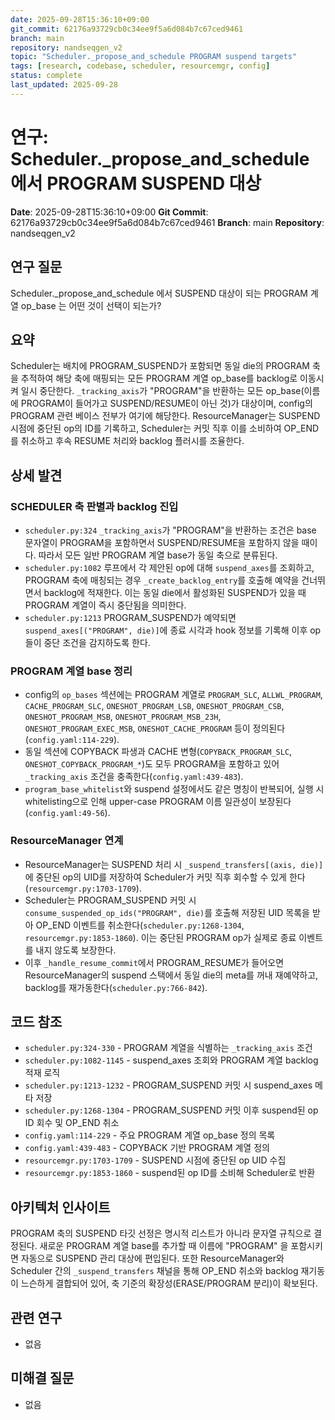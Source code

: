 ```yaml
---
date: 2025-09-28T15:36:10+09:00
git_commit: 62176a93729cb0c34ee9f5a6d084b7c67ced9461
branch: main
repository: nandseqgen_v2
topic: "Scheduler._propose_and_schedule PROGRAM suspend targets"
tags: [research, codebase, scheduler, resourcemgr, config]
status: complete
last_updated: 2025-09-28
---
```


# 연구: Scheduler._propose_and_schedule에서 PROGRAM SUSPEND 대상

**Date**: 2025-09-28T15:36:10+09:00
**Git Commit**: 62176a93729cb0c34ee9f5a6d084b7c67ced9461
**Branch**: main
**Repository**: nandseqgen_v2

## 연구 질문
Scheduler._propose_and_schedule 에서 SUSPEND 대상이 되는 PROGRAM 계열 op_base 는 어떤 것이 선택이 되는가?

## 요약
Scheduler는 배치에 PROGRAM_SUSPEND가 포함되면 동일 die의 PROGRAM 축을 추적하여 해당 축에 매핑되는 모든 PROGRAM 계열 op_base를 backlog로 이동시켜 일시 중단한다. `_tracking_axis`가 "PROGRAM"을 반환하는 모든 op_base(이름에 PROGRAM이 들어가고 SUSPEND/RESUME이 아닌 것)가 대상이며, config의 PROGRAM 관련 베이스 전부가 여기에 해당한다. ResourceManager는 SUSPEND 시점에 중단된 op의 ID를 기록하고, Scheduler는 커밋 직후 이를 소비하여 OP_END를 취소하고 후속 RESUME 처리와 backlog 플러시를 조율한다.

## 상세 발견

### SCHEDULER 축 판별과 backlog 진입
- `scheduler.py:324` `_tracking_axis`가 "PROGRAM"을 반환하는 조건은 base 문자열이 PROGRAM을 포함하면서 SUSPEND/RESUME을 포함하지 않을 때이다. 따라서 모든 일반 PROGRAM 계열 base가 동일 축으로 분류된다.
- `scheduler.py:1082` 루프에서 각 제안된 op에 대해 `suspend_axes`를 조회하고, PROGRAM 축에 매칭되는 경우 `_create_backlog_entry`를 호출해 예약을 건너뛰면서 backlog에 적재한다. 이는 동일 die에서 활성화된 SUSPEND가 있을 때 PROGRAM 계열이 즉시 중단됨을 의미한다.
- `scheduler.py:1213` PROGRAM_SUSPEND가 예약되면 `suspend_axes[("PROGRAM", die)]`에 종료 시각과 hook 정보를 기록해 이후 op들이 중단 조건을 감지하도록 한다.

### PROGRAM 계열 base 정리
- config의 `op_bases` 섹션에는 PROGRAM 계열로 `PROGRAM_SLC`, `ALLWL_PROGRAM`, `CACHE_PROGRAM_SLC`, `ONESHOT_PROGRAM_LSB`, `ONESHOT_PROGRAM_CSB`, `ONESHOT_PROGRAM_MSB`, `ONESHOT_PROGRAM_MSB_23H`, `ONESHOT_PROGRAM_EXEC_MSB`, `ONESHOT_CACHE_PROGRAM` 등이 정의된다(`config.yaml:114-229`).
- 동일 섹션에 COPYBACK 파생과 CACHE 변형(`COPYBACK_PROGRAM_SLC`, `ONESHOT_COPYBACK_PROGRAM_*`)도 모두 PROGRAM을 포함하고 있어 `_tracking_axis` 조건을 충족한다(`config.yaml:439-483`).
- `program_base_whitelist`와 suspend 설정에서도 같은 명칭이 반복되어, 실행 시 whitelisting으로 인해 upper-case PROGRAM 이름 일관성이 보장된다(`config.yaml:49-56`).

### ResourceManager 연계
- ResourceManager는 SUSPEND 처리 시 `_suspend_transfers[(axis, die)]`에 중단된 op의 UID를 저장하여 Scheduler가 커밋 직후 회수할 수 있게 한다(`resourcemgr.py:1703-1709`).
- Scheduler는 PROGRAM_SUSPEND 커밋 시 `consume_suspended_op_ids("PROGRAM", die)`를 호출해 저장된 UID 목록을 받아 OP_END 이벤트를 취소한다(`scheduler.py:1268-1304`, `resourcemgr.py:1853-1860`). 이는 중단된 PROGRAM op가 실제로 종료 이벤트를 내지 않도록 보장한다.
- 이후 `_handle_resume_commit`에서 PROGRAM_RESUME가 들어오면 ResourceManager의 suspend 스택에서 동일 die의 meta를 꺼내 재예약하고, backlog를 재가동한다(`scheduler.py:766-842`).

## 코드 참조
- `scheduler.py:324-330` - PROGRAM 계열을 식별하는 `_tracking_axis` 조건
- `scheduler.py:1082-1145` - suspend_axes 조회와 PROGRAM 계열 backlog 적재 로직
- `scheduler.py:1213-1232` - PROGRAM_SUSPEND 커밋 시 suspend_axes 메타 저장
- `scheduler.py:1268-1304` - PROGRAM_SUSPEND 커밋 이후 suspend된 op ID 회수 및 OP_END 취소
- `config.yaml:114-229` - 주요 PROGRAM 계열 op_base 정의 목록
- `config.yaml:439-483` - COPYBACK 기반 PROGRAM 계열 정의
- `resourcemgr.py:1703-1709` - SUSPEND 시점에 중단된 op UID 수집
- `resourcemgr.py:1853-1860` - suspend된 op ID를 소비해 Scheduler로 반환

## 아키텍처 인사이트
PROGRAM 축의 SUSPEND 타깃 선정은 명시적 리스트가 아니라 문자열 규칙으로 결정된다. 새로운 PROGRAM 계열 base를 추가할 때 이름에 "PROGRAM" 을 포함시키면 자동으로 SUSPEND 관리 대상에 편입된다. 또한 ResourceManager와 Scheduler 간의 `_suspend_transfers` 채널을 통해 OP_END 취소와 backlog 재기동이 느슨하게 결합되어 있어, 축 기준의 확장성(ERASE/PROGRAM 분리)이 확보된다.

## 관련 연구
- 없음

## 미해결 질문
- 없음
